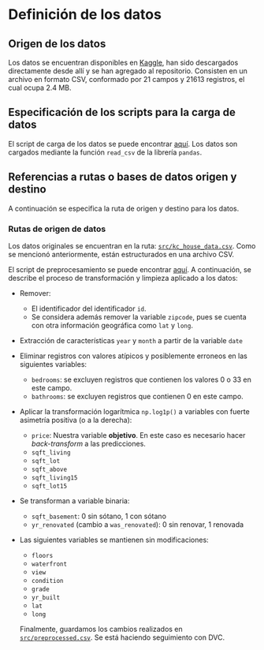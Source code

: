 # Definición de los datos

## Origen de los datos

Los datos se encuentran disponibles en [Kaggle](https://www.kaggle.com/datasets/harlfoxem/housesalesprediction/data), han sido descargados directamente desde allí y se han agregado al repositorio. Consisten en un archivo en formato CSV, conformado por 21 campos y 21613 registros, el cual ocupa 2.4 MB.

## Especificación de los scripts para la carga de datos

El script de carga de los datos se puede encontrar [aquí](../../scripts/data_acquisition/main.py). Los datos son cargados mediante la función `read_csv` de la librería `pandas`.

## Referencias a rutas o bases de datos origen y destino

A continuación se especifica la ruta de origen y destino para los datos.

### Rutas de origen de datos

Los datos originales se encuentran en la ruta: [`src/kc_house_data.csv`](../../src/kc_house_data.csv). Como se mencionó anteriormente, están estructurados en una archivo CSV.

El script de preprocesamiento se puede encontrar [aquí](../../scripts/preprocessing/main.py). A continuación, se describe el proceso de transformación y limpieza aplicado a los datos:

- Remover:
  - El identificador del identificador `id`. 
  - Se considera además remover la variable `zipcode`, pues se cuenta con otra información geográfica como `lat` y `long`.

- Extracción de características `year` y `month` a partir de la variable `date`

- Eliminar registros con valores atípicos y posiblemente erroneos en las siguientes variables:
  - `bedrooms`: se excluyen registros que contienen los valores 0 o 33 en este campo.
  - `bathrooms`: se excluyen registros que contienen 0 en este campo.

- Aplicar la transformación logarítmica `np.log1p()` a variables con fuerte asimetría positiva (o a la derecha):
  - `price`: Nuestra variable **objetivo**. En este caso es necesario hacer _back-transform_ a las predicciones.
  - `sqft_living`
  - `sqft_lot`
  - `sqft_above`
  - `sqft_living15`
  - `sqft_lot15`

- Se transforman a variable binaria:
  - `sqft_basement`: 0 sin sótano, 1 con sótano
  - `yr_renovated` (cambio a `was_renovated`):  0 sin renovar, 1 renovada

- Las siguientes variables se mantienen sin modificaciones:
  - `floors`
  - `waterfront`
  - `view`
  - `condition`
  - `grade`
  - `yr_built`
  - `lat`
  - `long`

  Finalmente, guardamos los cambios realizados en [`src/preprocessed.csv`](../../src/preprocessed.csv). Se está haciendo seguimiento con DVC.